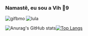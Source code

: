 ### Namastê, eu sou a Vih 👋9


   ![gifbmo](https://user-images.githubusercontent.com/56237420/138191071-3f40a08c-1287-444a-8a51-c2048003c8cf.gif) ![lula](https://user-images.githubusercontent.com/56237420/138190742-2d943a72-e2ba-46ee-9f24-5ae929155292.gif)




<!--
**V1t0r1a-C001/V1t0r1a-C001** is a ✨ _special_ ✨ repository because its `README.md` (this file) appears on your GitHub profile.

Here are some ideas to get you started:

- 🌱 I’m currently learning desenvolvimento web full stack ...
- 👯 I’m looking to collaborate on ...
- 🤔 I’m looking for help with ...
- 💬 Ask me about ...
- 📫 How to reach me: ...
- 😄 Pronouns: ...
- ⚡ Fun fact: ...
nightowl-->
![Anurag's GitHub stats](https://github-readme-stats.vercel.app/api?username=V1t0r1a-C001&count_private=true&theme=nightowl)[![Top Langs](https://github-readme-stats.vercel.app/api/top-langs/?username=V1t0r1a-C001&layout=compact&theme=nightowl)](https://github.com/anuraghazra/github-readme-stats)



